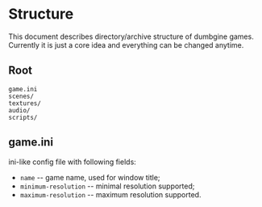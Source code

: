 # Structure

This document describes directory/archive structure of dumbgine games.
Currently it is just a core idea and everything can be changed anytime.

## Root

```
game.ini
scenes/
textures/
audio/
scripts/
```

## game.ini

ini-like config file with following fields:
- `name` -- game name, used for window title;
- `minimum-resolution` -- minimal resolution supported;
- `maximum-resolution` -- maximum resolution supported.

